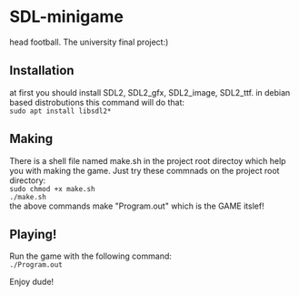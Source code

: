 # SDL-minigame
head football. The university final project:)

## Installation
at first you should install SDL2, SDL2_gfx, SDL2_image, SDL2_ttf.
in debian based distrobutions this command will do that:  
`sudo apt install libsdl2*`

## Making
There is a shell file named make.sh in the project root directoy which help you with making the game.
Just try these commnads on the project root directory:  
`sudo chmod +x make.sh`  
`./make.sh`  
the above commands make "Program.out" which is the GAME itslef!

## Playing!
Run the game with the following command:  
`./Program.out`  

Enjoy dude!

